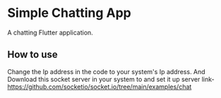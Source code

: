 # Simple Chatting App

A chatting Flutter application.

## How to use
 Change the Ip address in the code to your system's Ip address. And Download this socket server in your system to and set it up
server link- https://github.com/socketio/socket.io/tree/main/examples/chat

